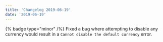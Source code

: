 ```yaml
---
title: 'Changelog 2019-06-19'
date: '2019-06-19'
---
```

{% badge type="minor" /%} Fixed a bug where attempting to disable any currency would result in a `Cannot disable the default currency` error.
